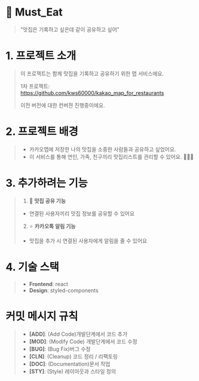 # 🍣 Must_Eat
> "맛집은 기록하고 싶은데 같이 공유하고 싶어"

# 1. 프로젝트 소개

> 이 프로젝트는 함께 맛집을 기록하고 공유하기 위한 맵 서비스에요.
> 
> 1차 프로젝트: https://github.com/kws60000/kakao_map_for_restaurants
> 
> 이전 버전에 대한 컨버젼 진행중이에요.
> 
# 2. 프로젝트 배경

> + 카카오맵에 저장한 나의 맛집을 소중한 사람들과 공유하고 싶었어요.
> + 이 서비스를 통해 연인, 가족, 친구끼리 맛집리스트를 관리할 수 있어요. 🧑‍🤝‍🧑 
>
>
# 3. 추가하려는 기능
> 
>
> 1. 🔎 **맛집 공유 기능**
> + 연결된 사용자끼리 맛집 정보를 공유할 수 있어요
>
> 
> 2. ⭐ **카카오톡 알림 기능**
> + 맛집을 추가 시 연결된 사용자에게 알림을 줄 수 있어요
>
>
# 4. 기술 스택

> + **Frontend**: react
> + **Design**: styled-components

# 커밋 메시지 규칙
> + **[ADD]**: (Add Code)개발단계에서 코드 추가
> + **[MOD]**: (Modify Code) 개발단계에서 코드 수정
> + **[BUG]**: (Bug Fix)버그 수정
> + **[CLN]**: (Cleanup) 코드 정리 / 리팩토링
> + **[DOC]**: (Documentation)문서 작업
> + **[STY]**: (Style) 레이아웃과 스타일 정의
